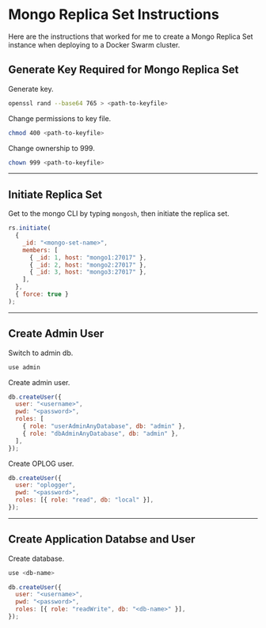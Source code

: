 # Mongo Replica Set Instructions

Here are the instructions that worked for me to create a Mongo Replica Set instance when deploying to a Docker Swarm cluster.

## Generate Key Required for Mongo Replica Set

Generate key.

```bash
openssl rand --base64 765 > <path-to-keyfile>
```

Change permissions to key file.

```bash
chmod 400 <path-to-keyfile>
```

Change ownership to 999.

```bash
chown 999 <path-to-keyfile>
```

---

## Initiate Replica Set

Get to the mongo CLI by typing `mongosh`, then initiate the replica set.

```javascript
rs.initiate(
  {
    _id: "<mongo-set-name>",
    members: [
      { _id: 1, host: "mongo1:27017" },
      { _id: 2, host: "mongo2:27017" },
      { _id: 3, host: "mongo3:27017" },
    ],
  },
  { force: true }
);
```

---

## Create Admin User

Switch to admin db.

```bash
use admin
```

Create admin user.

```javascript
db.createUser({
  user: "<username>",
  pwd: "<password>",
  roles: [
    { role: "userAdminAnyDatabase", db: "admin" },
    { role: "dbAdminAnyDatabase", db: "admin" },
  ],
});
```

Create OPLOG user.

```javascript
db.createUser({
  user: "oplogger",
  pwd: "<password>",
  roles: [{ role: "read", db: "local" }],
});
```

---

## Create Application Databse and User

Create database.

```bash
use <db-name>
```

```javascript
db.createUser({
  user: "<username>",
  pwd: "<password>",
  roles: [{ role: "readWrite", db: "<db-name>" }],
});
```
